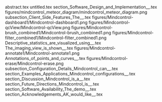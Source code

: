 abstract.tex
untitled.tex
section_Software_Design_and_Implementation__.tex
figures/mindcontrol_meteor_diagram/mindcontrol_meteor_diagram.png
subsection_Client_Side_Features_The__.tex
figures/Mindcontrol-dashboard1/Mindcontrol-dashboard1.png
figures/Mindcontrol-qcView/Mindcontrol-qcView.png
figures/Mindcontrol-brush_combined1/Mindcontrol-brush_combined1.png
figures/Mindcontrol-filter_combined1/Mindcontrol-filter_combined1.png
Descriptive_statistics_are_visualized_using__.tex
The_imaging_view_is_shown__.tex
figures/Mindcontrol-annotate1/Mindcontrol-annotate1.png
Annotations_of_points_and_curves__.tex
figures/Mindcontrol-erase/Mindcontrol-erase.png
subsection_Configuration_Details_Mindcontrol_can__.tex
section_Examples_Applications_Mindcontrol_configurations__.tex
section_Discussion_Mindcontrol_is_a__.tex
section_Future_Directions_Mindcontrol_is__.tex
section_Software_Availability_The_demo__.tex
section_Acknowledgements_AK_would_like__.tex
